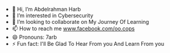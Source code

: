 - 👋 Hi, I’m Abdelrahman Harb
- 👀 I’m interested in Cybersecurity 
- 💞️ I’m looking to collaborate on My Journey Of Learning 
- 📫 How to reach me www.facebook.com/oo.cops
- 😄 Pronouns: 7arb
- ⚡ Fun fact: I'll Be Glad To Hear From you And Learn From you 

